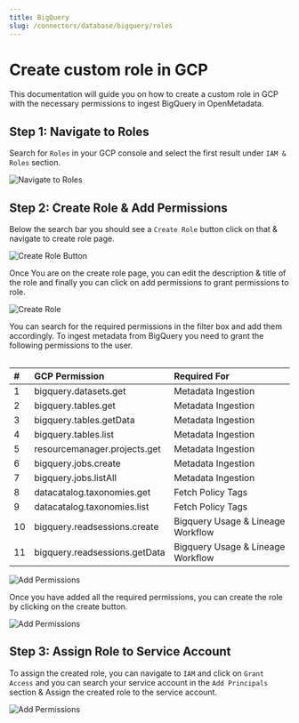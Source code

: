 ```yaml
---
title: BigQuery
slug: /connectors/database/bigquery/roles
---
```


# Create custom role in GCP

This documentation will guide you on how to create a custom role in GCP with the necessary permissions to ingest BigQuery in OpenMetadata.


## Step 1: Navigate to Roles

Search for `Roles` in your GCP console and select the first result under `IAM & Roles` section.


<Image
src="/images/openmetadata/connectors/bigquery/create-role-1.png"
alt="Navigate to Roles"
caption="Navigate to Roles"
/>


## Step 2: Create Role & Add Permissions

Below the search bar you should see a `Create Role` button click on that & navigate to create role page.


<Image
src="/images/openmetadata/connectors/bigquery/create-role-2.png"
alt="Create Role Button"
caption="Create Role"
/>


Once You are on the create role page, you can edit the description & title of the role and finally you can click on add permissions to grant permissions to role.

<Image
src="/images/openmetadata/connectors/bigquery/create-role-3.png"
alt="Create Role"
caption="Create Role"
/>

You can search for the required permissions in the filter box and add them accordingly. To ingest metadata from BigQuery you need to grant the following permissions to the user.


<Table>

| #    | GCP Permission                | Required For            |
| :--- | :---------------------------- | :---------------------- |
| 1    | bigquery.datasets.get         | Metadata Ingestion      |
| 2    | bigquery.tables.get           | Metadata Ingestion      |
| 3    | bigquery.tables.getData       | Metadata Ingestion      |
| 4    | bigquery.tables.list          | Metadata Ingestion      |
| 5    | resourcemanager.projects.get  | Metadata Ingestion      |
| 6    | bigquery.jobs.create          | Metadata Ingestion      |
| 7    | bigquery.jobs.listAll         | Metadata Ingestion      |
| 8    | datacatalog.taxonomies.get    | Fetch Policy Tags       |
| 9    | datacatalog.taxonomies.list   | Fetch Policy Tags       |
| 10   | bigquery.readsessions.create  | Bigquery Usage & Lineage Workflow |
| 11   | bigquery.readsessions.getData | Bigquery Usage & Lineage Workflow |

</Table>

<Image
src="/images/openmetadata/connectors/bigquery/create-role-4.png"
alt="Add Permissions"
caption="Add Permissions"
/>

Once you have added all the required permissions, you can create the role by clicking on the create button. 

<Image
src="/images/openmetadata/connectors/bigquery/create-role-5.png"
alt="Add Permissions"
caption="Add Permissions"
/>

## Step 3: Assign Role to Service Account

To assign the created role, you can navigate to `IAM` and click on `Grant Access` and you can search your service account in the `Add Principals` section & Assign the created role to the service account.


<Image
src="/images/openmetadata/connectors/bigquery/create-role-6.png"
alt="Add Permissions"
caption="Add Permissions"
/>